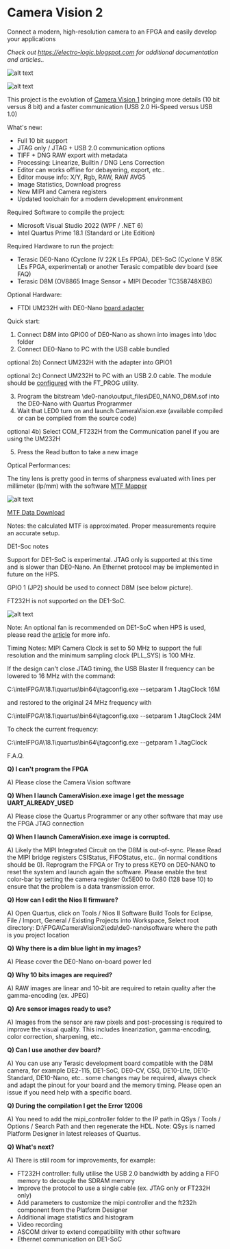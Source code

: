 # Camera Vision 2

Connect a modern, high-resolution camera to an FPGA and easily develop your applications

_Check out https://electro-logic.blogspot.com for additional documentation and articles.._

![alt text](docs/de0-nano_d8m_um232h.jpg)

![alt text](docs/camera_vision2_gui.png)

This project is the evolution of [Camera Vision 1](https://github.com/electro-logic/CameraVision) bringing more details (10 bit versus 8 bit) and a faster communication (USB 2.0 Hi-Speed versus USB 1.0) 

What's new:

- Full 10 bit support
- JTAG only / JTAG + USB 2.0 communication options
- TIFF + DNG RAW export with metadata
- Processing: Linearize, Builtin / DNG Lens Correction
- Editor can works offline for debayering, export, etc..
- Editor mouse info: X/Y, Rgb, RAW, RAW AVG5
- Image Statistics, Download progress
- New MIPI and Camera registers
- Updated toolchain for a modern development environment

Required Software to compile the project:

- Microsoft Visual Studio 2022 (WPF / .NET 6)
- Intel Quartus Prime 18.1 (Standard or Lite Edition)

Required Hardware to run the project:

- Terasic DE0-Nano (Cyclone IV 22K LEs FPGA), DE1-SoC (Cyclone V 85K LEs FPGA, experimental) or another Terasic compatible dev board (see FAQ)
- Terasic D8M (OV8865 Image Sensor + MIPI Decoder TC358748XBG)

Optional Hardware:

- FTDI UM232H with DE0-Nano [board adapter](https://electro-logic.blogspot.com/2014/03/fpga-comunicazione-ad-alta-velocita_99.html)

Quick start:

1) Connect D8M into GPIO0 of DE0-Nano as shown into images into \doc folder 
2) Connect DE0-Nano to PC with the USB cable bundled

optional 2b) Connect UM232H with the adapter into GPIO1

optional 2c) Connect UM232H to PC with an USB 2.0 cable. The module should be [configured](https://electro-logic.blogspot.com/2014/02/fpga-comunicazione-ad-alta-velocita_16.html) with the FT_PROG utility.

3) Program the bitstream \de0-nano\output_files\DE0_NANO_D8M.sof into the DE0-Nano with Quartus Programmer 
4) Wait that LED0 turn on and launch CameraVision.exe (available compiled or can be compiled from the source code)
   
optional 4b) Select COM_FT232H from the Communication panel if you are using the UM232H

5) Press the Read button to take a new image

Optical Performances:

The tiny lens is pretty good in terms of sharpness evaluated with lines per millimeter (lp/mm) with the software [MTF Mapper](https://sourceforge.net/projects/mtfmapper/)

![alt text](docs/d8m_mtf_mapper.png)

[MTF Data Download](docs/D8M_MTF.zip)

Notes: the calculated MTF is approximated. Proper measurements require an accurate setup. 

DE1-Soc notes

Support for DE1-SoC is experimental. JTAG only is supported at this time and is slower than DE0-Nano. An Ethernet protocol may be implemented in future on the HPS.

GPIO 1 (JP2) should be used to connect D8M (see below picture).

FT232H is not supported on the DE1-SoC.

![alt text](docs/de1-soc_d8m.jpg)

Note: An optional fan is recommended on DE1-SoC when HPS is used, please read the [article](https://electro-logic.blogspot.com/2015/07/fpga-cyclone-v-soc-e-de1-soc.html) for more info.

Timing Notes: MIPI Camera Clock is set to 50 MHz to support the full resolution and the minimum sampling clock (PLL_SYS) is 100 MHz.

If the design can't close JTAG timing, the USB Blaster II frequency can be lowered to 16 MHz with the command:

C:\intelFPGA\18.1\quartus\bin64\jtagconfig.exe --setparam 1 JtagClock 16M

and restored to the original 24 MHz frequency with

C:\intelFPGA\18.1\quartus\bin64\jtagconfig.exe --setparam 1 JtagClock 24M

To check the current frequency:

C:\intelFPGA\18.1\quartus\bin64\jtagconfig.exe --getparam 1 JtagClock


F.A.Q.

**Q) I can't program the FPGA**

A) Please close the Camera Vision software


**Q) When I launch CameraVision.exe image I get the message UART_ALREADY_USED**

A) Please close the Quartus Programmer or any other software that may use the FPGA JTAG connection


**Q) When I launch CameraVision.exe image is corrupted.**

A) Likely the MIPI Integrated Circuit on the D8M is out-of-sync. Please Read the MIPI bridge registers CSIStatus, FIFOStatus, etc.. (in normal conditions should be 0). Reprogram the FPGA or Try to press KEY0 on DE0-NANO to reset the system and launch again the software. Please enable the test color-bar by setting the camera register 0x5E00 to 0x80 (128 base 10) to ensure that the problem is a data transmission error.


**Q) How can I edit the Nios II firmware?**

A) Open Quartus, click on Tools / Nios II Software Build Tools for Eclipse, File / Import, General / Existing Projects into Workspace, Select root directory: D:\FPGA\CameraVision2\eda\de0-nano\software where the path is you project location


**Q) Why there is a dim blue light in my images?**

A) Please cover the DE0-Nano on-board power led 


**Q) Why 10 bits images are required?**

A) RAW images are linear and 10-bit are required to retain quality after the gamma-encoding (ex. JPEG) 


**Q) Are sensor images ready to use?**

A) Images from the sensor are raw pixels and post-processing is required to improve the visual quality. This includes linearization, gamma-encoding, color correction, sharpening, etc..


**Q) Can I use another dev board?**

A) You can use any Terasic development board compatible with the D8M camera, for example DE2-115, DE1-SoC, DE0-CV, C5G, DE10-Lite, DE10-Standard, DE10-Nano, etc.. some changes may be required, always check and adapt the pinout for your board and the memory timing. Please open an issue if you need help with a specific board.


**Q) During the compilation I get the Error 12006**

A) You need to add the mipi_controller folder to the IP path in QSys / Tools / Options / Search Path and then regenerate the HDL. Note: QSys is named Platform Designer in latest releases of Quartus.


**Q) What's next?**

A) There is still room for improvements, for example:
- FT232H controller: fully utilise the USB 2.0 bandwidth by adding a FIFO memory to decouple the SDRAM memory
- Improve the protocol to use a single cable (ex. JTAG only or FT232H only)
- Add parameters to customize the mipi controller and the ft232h component from the Platform Designer
- Additional image statistics and histogram
- Video recording
- ASCOM driver to extend compatibility with other software
- Ethernet communication on DE1-SoC
